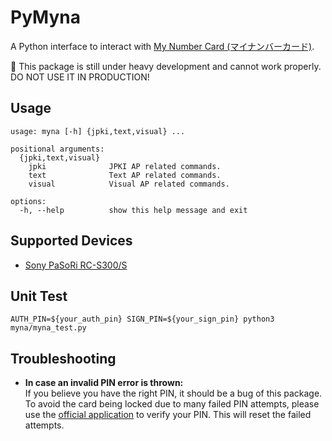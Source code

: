 # PyMyna
A Python interface to interact with [My Number Card (マイナンバーカード)](https://www.kojinbango-card.go.jp/).

🚧 This package is still under heavy development and cannot work properly. DO NOT USE IT IN PRODUCTION!

## Usage
```
usage: myna [-h] {jpki,text,visual} ...

positional arguments:
  {jpki,text,visual}
    jpki              JPKI AP related commands.
    text              Text AP related commands.
    visual            Visual AP related commands.

options:
  -h, --help          show this help message and exit
```

## Supported Devices
- [Sony PaSoRi RC-S300/S](https://www.sony.co.jp/Products/felica/business/products/reader/RC-S300.html)

## Unit Test
`AUTH_PIN=${your_auth_pin} SIGN_PIN=${your_sign_pin} python3 myna/myna_test.py`

## Troubleshooting
- **In case an invalid PIN error is thrown:**\
  If you believe you have the right PIN, it should be a bug of this package. To avoid the card being locked due to many failed PIN attempts, please use the [official application](https://www.jpki.go.jp/download/) to verify your PIN. This will reset the failed attempts.